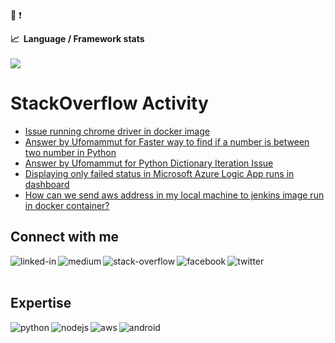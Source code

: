 :metal:  :exclamation:

 <summary><b>📈&nbsp;&nbsp;Language&nbsp;/&nbsp;Framework stats</b></summary>
  <br/>
  <a href='https://profile.codersrank.io/user/idiosincrasia/'>
   <img
  src="https://cr-skills-chart-widget.azurewebsites.net/api/api?username=YOUR_USERNAME&skills=JavaScript,TypeScript&show-other-skills=true"
/>

  </a>
  
# StackOverflow Activity
<!-- STACKOVERFLOW:START -->
- [Issue running chrome driver in docker image](https://stackoverflow.com/questions/67613879/issue-running-chrome-driver-in-docker-image)
- [Answer by Ufomammut for Faster way to find if a number is between two number in Python](https://stackoverflow.com/questions/67592523/faster-way-to-find-if-a-number-is-between-two-number-in-python/67592638#67592638)
- [Answer by Ufomammut for Python Dictionary Iteration Issue](https://stackoverflow.com/questions/67349725/python-dictionary-iteration-issue/67349954#67349954)
- [Displaying only failed status in Microsoft Azure Logic App runs in dashboard](https://stackoverflow.com/questions/62663562/displaying-only-failed-status-in-microsoft-azure-logic-app-runs-in-dashboard)
- [How can we send aws address in my local machine to jenkins image run in docker container?](https://stackoverflow.com/questions/58902669/how-can-we-send-aws-address-in-my-local-machine-to-jenkins-image-run-in-docker-c)
<!-- STACKOVERFLOW:END -->
  
## Connect with me

[<img align="left" alt="linked-in" src="https://img.shields.io/badge/linkedin-%230077B5.svg?&style=for-the-badge&logo=linkedin&logoColor=white" />](https://www.linkedin.com/in/aakashbasnet23/)
[<img align="left" alt="medium" src="https://img.shields.io/badge/medium-%2312100E.svg?&style=for-the-badge&logo=medium&logoColor=white" />](https://medium.com/@idiosincrasia23)
[<img align="left" alt="stack-overflow" src="https://img.shields.io/badge/stack%20overflow-FE7A16?logo=stack-overflow&logoColor=white&style=for-the-badge" />](https://stackoverflow.com/users/2198198/ufomammut)
[<img align="left" alt="facebook" src="https://img.shields.io/badge/facebook-%231877F2.svg?&style=for-the-badge&logo=facebook&logoColor=white" />](https://www.facebook.com/basnetaakash23)
[<img align="left" alt="twitter" src="https://img.shields.io/badge/twitter-%231DA1F2.svg?&style=for-the-badge&logo=twitter&logoColor=white" />](https://twitter.com/basnetaakash23)
<br>
<br>


## Expertise
<img align="left" alt="python" src="https://icons.iconarchive.com/icons/cornmanthe3rd/plex/256/Other-python-icon.png" />
<img align="left" alt="nodejs" src="https://img.shields.io/badge/node.js%20-%2343853D.svg?&style=for-the-badge&logo=node.js&logoColor=white" />
<img align="left" alt="aws" src="https://img.shields.io/badge/Amazon%20AWS-%23232F3E?logo=amazon-aws&logoColor=white&style=for-the-badge" />
<img align="left" alt="android" src="https://img.shields.io/badge/Android-3DDC84?logo=android&logoColor=white&style=for-the-badge" />



<br>
<br>
 

<!-- replace x.x.x with actual version -->

  <!-- replace x.x.x with actual version -->


 





